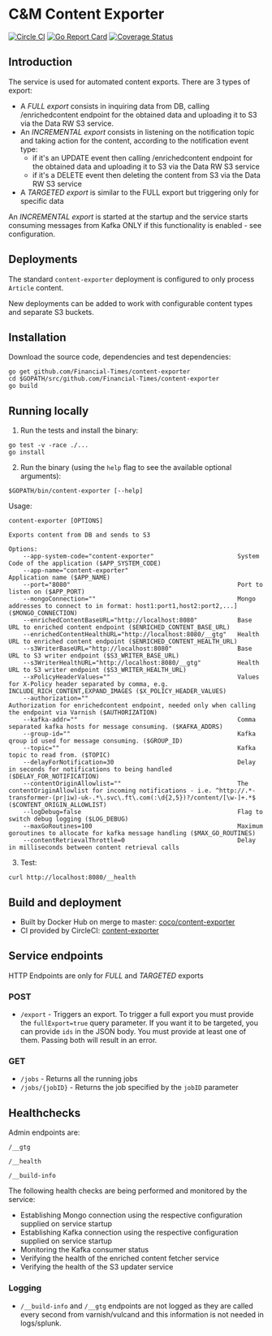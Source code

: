 # C&M Content Exporter

[![Circle CI](https://circleci.com/gh/Financial-Times/content-exporter/tree/master.png?style=shield)](https://circleci.com/gh/Financial-Times/content-exporter/tree/master)
[![Go Report Card](https://goreportcard.com/badge/github.com/Financial-Times/content-exporter)](https://goreportcard.com/report/github.com/Financial-Times/content-exporter)
[![Coverage Status](https://coveralls.io/repos/github/Financial-Times/content-exporter/badge.svg)](https://coveralls.io/github/Financial-Times/content-exporter)

## Introduction

The service is used for automated content exports. There are 3 types of export:
* A *FULL export* consists in inquiring data from DB, calling /enrichedcontent endpoint for the obtained data and uploading it to S3 via the Data RW S3 service.
* An *INCREMENTAL export* consists in listening on the notification topic and taking action for the content, according to the notification event type:
    * if it's an UPDATE event then calling /enrichedcontent endpoint for the obtained data and uploading it to S3 via the Data RW S3 service
    * if it's a DELETE event then deleting the content from S3 via the Data RW S3 service
* A *TARGETED export* is similar to the FULL export but triggering only for specific data

An *INCREMENTAL export* is started at the startup and the service starts consuming messages from Kafka ONLY if this functionality is enabled - see configuration.

## Deployments

The standard `content-exporter` deployment is configured to only process `Article` content.

New deployments can be added to work with configurable content types and separate S3 buckets.

## Installation

Download the source code, dependencies and test dependencies:

```shell
go get github.com/Financial-Times/content-exporter
cd $GOPATH/src/github.com/Financial-Times/content-exporter
go build
```

## Running locally

1. Run the tests and install the binary:

```shell
go test -v -race ./...
go install
```

2. Run the binary (using the `help` flag to see the available optional arguments):

```shell
$GOPATH/bin/content-exporter [--help]
```

Usage: 

```shell
content-exporter [OPTIONS]

Exports content from DB and sends to S3

Options:
    --app-system-code="content-exporter"                       System Code of the application ($APP_SYSTEM_CODE)
    --app-name="content-exporter"                              Application name ($APP_NAME)
    --port="8080"                                              Port to listen on ($APP_PORT)
    --mongoConnection=""                                       Mongo addresses to connect to in format: host1:port1,host2:port2,...] ($MONGO_CONNECTION)
    --enrichedContentBaseURL="http://localhost:8080"           Base URL to enriched content endpoint ($ENRICHED_CONTENT_BASE_URL)
    --enrichedContentHealthURL="http://localhost:8080/__gtg"   Health URL to enriched content endpoint ($ENRICHED_CONTENT_HEALTH_URL)
    --s3WriterBaseURL="http://localhost:8080"                  Base URL to S3 writer endpoint ($S3_WRITER_BASE_URL)
    --s3WriterHealthURL="http://localhost:8080/__gtg"          Health URL to S3 writer endpoint ($S3_WRITER_HEALTH_URL)
    --xPolicyHeaderValues=""                                   Values for X-Policy header separated by comma, e.g. INCLUDE_RICH_CONTENT,EXPAND_IMAGES ($X_POLICY_HEADER_VALUES)
    --authorization=""                                         Authorization for enrichedcontent endpoint, needed only when calling the endpoint via Varnish ($AUTHORIZATION)
    --kafka-addr=""                                            Comma separated kafka hosts for message consuming. ($KAFKA_ADDRS)
    --group-id=""                                              Kafka qroup id used for message consuming. ($GROUP_ID)
    --topic=""                                                 Kafka topic to read from. ($TOPIC)
    --delayForNotification=30                                  Delay in seconds for notifications to being handled ($DELAY_FOR_NOTIFICATION)
    --contentOriginAllowlist=""                                The contentOriginAllowlist for incoming notifications - i.e. ^http://.*-transformer-(pr|iw)-uk-.*\.svc\.ft\.com(:\d{2,5})?/content/[\w-]+.*$ ($CONTENT_ORIGIN_ALLOWLIST)
    --logDebug=false                                           Flag to switch debug logging ($LOG_DEBUG)
    --maxGoRoutines=100                                        Maximum goroutines to allocate for kafka message handling ($MAX_GO_ROUTINES)
    --contentRetrievalThrottle=0                               Delay in milliseconds between content retrieval calls
```

3. Test:

```shell
curl http://localhost:8080/__health
```

## Build and deployment

* Built by Docker Hub on merge to master: [coco/content-exporter](https://hub.docker.com/r/coco/content-exporter/)
* CI provided by CircleCI: [content-exporter](https://circleci.com/gh/Financial-Times/content-exporter)

## Service endpoints

HTTP Endpoints are only for *FULL* and *TARGETED* exports

### POST
* `/export` - Triggers an export. To trigger a full export you must provide the `fullExport=true` query parameter. If you want it to be targeted, you can provide `ids` in the JSON body. You must provide at least one of them. Passing  both will result in an error.
### GET
* `/jobs` - Returns all the running jobs
* `/jobs/{jobID}` - Returns the job specified by the `jobID` parameter

## Healthchecks
Admin endpoints are:

`/__gtg`

`/__health`

`/__build-info`

The following health checks are being performed and monitored by the service:
   * Establishing Mongo connection using the respective configuration supplied on service startup
   * Establishing Kafka connection using the respective configuration supplied on service startup
   * Monitoring the Kafka consumer status
   * Verifying the health of the enriched content fetcher service
   * Verifying the health of the S3 updater service

### Logging

* `/__build-info` and `/__gtg` endpoints are not logged as they are called every second from varnish/vulcand and this information is not needed in logs/splunk.
